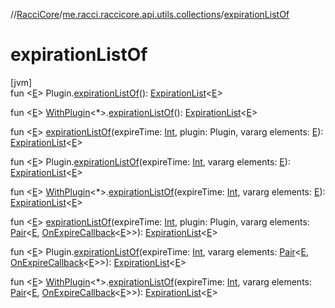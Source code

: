 //[RacciCore](../../index.md)/[me.racci.raccicore.api.utils.collections](index.md)/[expirationListOf](expiration-list-of.md)

# expirationListOf

[jvm]\
fun &lt;[E](expiration-list-of.md)&gt; Plugin.[expirationListOf](expiration-list-of.md)(): [ExpirationList](-expiration-list/index.md)&lt;[E](expiration-list-of.md)&gt;

fun &lt;[E](expiration-list-of.md)&gt; [WithPlugin](../me.racci.raccicore.api.utils.extensions/-with-plugin/index.md)&lt;*&gt;.[expirationListOf](expiration-list-of.md)(): [ExpirationList](-expiration-list/index.md)&lt;[E](expiration-list-of.md)&gt;

fun &lt;[E](expiration-list-of.md)&gt; [expirationListOf](expiration-list-of.md)(expireTime: [Int](https://kotlinlang.org/api/latest/jvm/stdlib/kotlin/-int/index.html), plugin: Plugin, vararg elements: [E](expiration-list-of.md)): [ExpirationList](-expiration-list/index.md)&lt;[E](expiration-list-of.md)&gt;

fun &lt;[E](expiration-list-of.md)&gt; Plugin.[expirationListOf](expiration-list-of.md)(expireTime: [Int](https://kotlinlang.org/api/latest/jvm/stdlib/kotlin/-int/index.html), vararg elements: [E](expiration-list-of.md)): [ExpirationList](-expiration-list/index.md)&lt;[E](expiration-list-of.md)&gt;

fun &lt;[E](expiration-list-of.md)&gt; [WithPlugin](../me.racci.raccicore.api.utils.extensions/-with-plugin/index.md)&lt;*&gt;.[expirationListOf](expiration-list-of.md)(expireTime: [Int](https://kotlinlang.org/api/latest/jvm/stdlib/kotlin/-int/index.html), vararg elements: [E](expiration-list-of.md)): [ExpirationList](-expiration-list/index.md)&lt;[E](expiration-list-of.md)&gt;

fun &lt;[E](expiration-list-of.md)&gt; [expirationListOf](expiration-list-of.md)(expireTime: [Int](https://kotlinlang.org/api/latest/jvm/stdlib/kotlin/-int/index.html), plugin: Plugin, vararg elements: [Pair](https://kotlinlang.org/api/latest/jvm/stdlib/kotlin/-pair/index.html)&lt;[E](expiration-list-of.md), [OnExpireCallback](index.md#1412320920%2FClasslikes%2F-1216412040)&lt;[E](expiration-list-of.md)&gt;&gt;): [ExpirationList](-expiration-list/index.md)&lt;[E](expiration-list-of.md)&gt;

fun &lt;[E](expiration-list-of.md)&gt; Plugin.[expirationListOf](expiration-list-of.md)(expireTime: [Int](https://kotlinlang.org/api/latest/jvm/stdlib/kotlin/-int/index.html), vararg elements: [Pair](https://kotlinlang.org/api/latest/jvm/stdlib/kotlin/-pair/index.html)&lt;[E](expiration-list-of.md), [OnExpireCallback](index.md#1412320920%2FClasslikes%2F-1216412040)&lt;[E](expiration-list-of.md)&gt;&gt;): [ExpirationList](-expiration-list/index.md)&lt;[E](expiration-list-of.md)&gt;

fun &lt;[E](expiration-list-of.md)&gt; [WithPlugin](../me.racci.raccicore.api.utils.extensions/-with-plugin/index.md)&lt;*&gt;.[expirationListOf](expiration-list-of.md)(expireTime: [Int](https://kotlinlang.org/api/latest/jvm/stdlib/kotlin/-int/index.html), vararg elements: [Pair](https://kotlinlang.org/api/latest/jvm/stdlib/kotlin/-pair/index.html)&lt;[E](expiration-list-of.md), [OnExpireCallback](index.md#1412320920%2FClasslikes%2F-1216412040)&lt;[E](expiration-list-of.md)&gt;&gt;): [ExpirationList](-expiration-list/index.md)&lt;[E](expiration-list-of.md)&gt;
